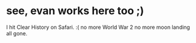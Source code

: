 <!--
id: 21263582
link: http://tumblr.atmos.org/post/21263582/see-evan-works-here-too
slug: see-evan-works-here-too
date: Mon Dec 10 2007 14:40:37 GMT-0800 (PST)
publish: 2007-12-010
tags: 
title: see, evan works here too ;)
-->


see, evan works here too ;)
===========================

I hit Clear History on Safari. :( no more World War 2 no more moon
landing all gone.

